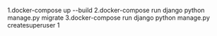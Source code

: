 1.docker-compose up --build 
2.docker-compose run django python manage.py migrate 
3.docker-compose run django python manage.py createsuperuser
1
